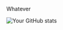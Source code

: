 
Whatever
 
 
![Your GitHub stats](https://github-readme-stats.vercel.app/api?username=shuzretsu&show_icons=true&theme=transparent)

